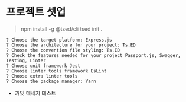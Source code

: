 # 프로젝트 셋업

> npm install -g @tsed/cli
> tsed init .

```
? Choose the target platform: Express.js
? Choose the architecture for your project: Ts.ED
? Choose the convention file styling: Ts.ED
? Check the features needed for your project Passport.js, Swagger, Testing, Linter
? Choose unit framework Jest
? Choose linter tools framework EsLint
? Choose extra linter tools
? Choose the package manager: Yarn
```

- 커밋 메세지 테스트